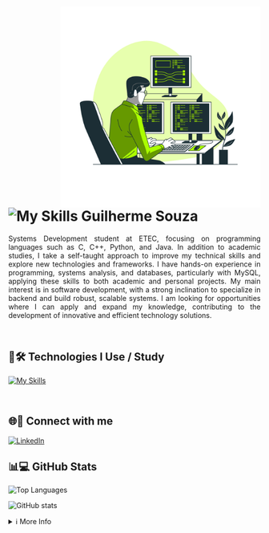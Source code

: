 
<h1>   <img align="right" alt="Developer vector created by storyset - www.freepik.com" height="400" src="3657405.png">
    <span href="https://skillicons.dev">  <img src="https://skillicons.dev/icons?i=java" alt="My Skills"> Guilherme Souza</span>  
</h1> 

<p align="justify">  
    Systems Development student at ETEC, focusing on programming languages such as C, C++, Python, and Java.  
    In addition to academic studies, I take a self-taught approach to improve my technical skills and explore new technologies and frameworks.  
    I have hands-on experience in programming, systems analysis, and databases, particularly with MySQL, applying these skills to both academic and personal projects.  
    My main interest is in software development, with a strong inclination to specialize in backend and build robust, scalable systems.  
    I am looking for opportunities where I can apply and expand my knowledge, contributing to the development of innovative and efficient technology solutions.  
</p> 

<br>  

<h2>🚀🛠️ Technologies I Use / Study</h2>

<p align="left">  
  <a href="https://skillicons.dev">  
    <img src="https://skillicons.dev/icons?i=java,python,c,cpp,mysql" alt="My Skills" />  
  </a>  
</p>  

<br>  

<h2>🌐🔗 Connect with me</h2>

[![LinkedIn](https://img.shields.io/badge/-LinkedIn-000?style=for-the-badge&logo=linkedin&logoColor=0&color=000000)](https://www.linkedin.com/in/guilhermesouzadev)

<h2>📊💻 GitHub Stats</h2>

<p align="left">
  <img src="https://github-readme-stats.vercel.app/api/top-langs/?username=SOUZZDEV&layout=compact" alt="Top Languages"/>
</p>

<p align="left">
  <img src="https://github-readme-stats.vercel.app/api?username=souzzdev&theme=white&show_icons=true&include_all_commits=false&count_private=true&hide_title=true&line_height=25&hide=issues&border_radius=3&border_color=36123c" alt="GitHub stats" />
</p>
  

<details align="left">  
  <summary>ℹ️ More Info</summary>   🛡️ Badges by <a href="https://shields.io/">shields.io</a><br>

📈 GitHub Stats by <a href="https://github.com/anuraghazra/github-readme-stats">anuraghazra</a><br>

🧑‍💻 Developer vector created by <a href="https://www.freepik.com/vectors/developer">storyset - www.freepik.com</a> (edited by author)
